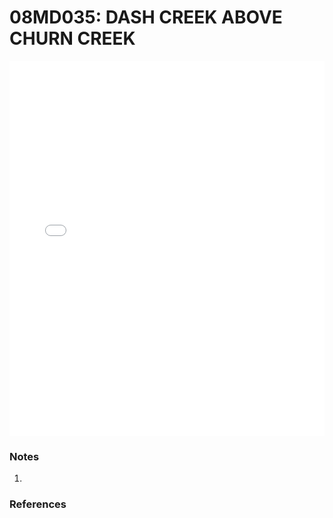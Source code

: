 # 08MD035: DASH CREEK ABOVE CHURN CREEK

<iframe src="/_static/stations/08MD035_fdc.html" width="100%" height="600" frameborder="0"></iframe>

### Notes
1. 

### References


